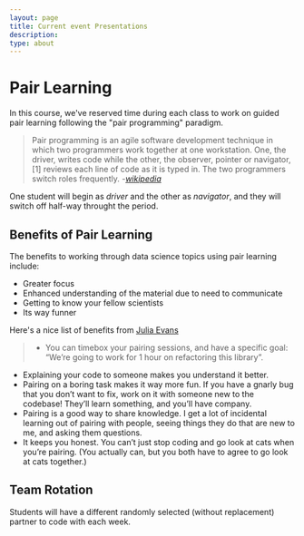 ```yaml
---
layout: page
title: Current event Presentations
description:
type: about
---
```


# Pair Learning

In this course, we've reserved time during each class to work on guided pair learning following the "pair programming" paradigm.

> Pair programming is an agile software development technique in which two programmers work together at one workstation. One, the driver, writes code while the other, the observer, pointer or navigator,[1] reviews each line of code as it is typed in. The two programmers switch roles frequently. _-[wikipedia](http://en.wikipedia.org/wiki/Pair_programming)_

One student will begin as _driver_ and the other as _navigator_, and they will switch off half-way throught the period.

## Benefits of Pair Learning
The benefits to working through data science topics using pair learning include:
* Greater focus
* Enhanced understanding of the material due to need to communicate
* Getting to know your fellow scientists
* Its way funner

Here's a nice list of benefits from [Julia Evans](http://jvns.ca/)
>* You can timebox your pairing sessions, and have a specific goal: “We’re going to work for 1 hour on refactoring this library”.
* Explaining your code to someone makes you understand it better.
* Pairing on a boring task makes it way more fun. If you have a gnarly bug that you don’t want to fix, work on it with someone new to the codebase! They’ll learn something, and you’ll have company.
* Pairing is a good way to share knowledge. I get a lot of incidental learning out of pairing with people, seeing things they do that are new to me, and asking them questions.
* It keeps you honest. You can’t just stop coding and go look at cats when you’re pairing. (You actually can, but you both have to agree to go look at cats together.)

## Team Rotation
Students will have a different randomly selected (without replacement) partner to code with each week.

